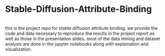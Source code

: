 # Stable-Diffusion-Attribute-Binding

<br/>
this is the project repo for stable diffusion attribute binding. we provide the code and data necessary to reproduce the results in the project report as well as those in the presentation slides.
most of the data mining and dataset analysis are done in the jupyter notebooks along with explaination and visualization. 